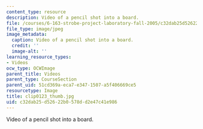 ```yaml
---
content_type: resource
description: Video of a pencil shot into a board.
file: /courses/6-163-strobe-project-laboratory-fall-2005/c32dab25d52622b0578dd2e47c41e986_clip0123_thumb.jpg
file_type: image/jpeg
image_metadata:
  caption: Video of a pencil shot into a board.
  credit: ''
  image-alt: ''
learning_resource_types:
- Videos
ocw_type: OCWImage
parent_title: Videos
parent_type: CourseSection
parent_uid: 51cd369a-eca7-e347-1507-a5f406669ce5
resourcetype: Image
title: clip0123_thumb.jpg
uid: c32dab25-d526-22b0-578d-d2e47c41e986
---
```

Video of a pencil shot into a board.

